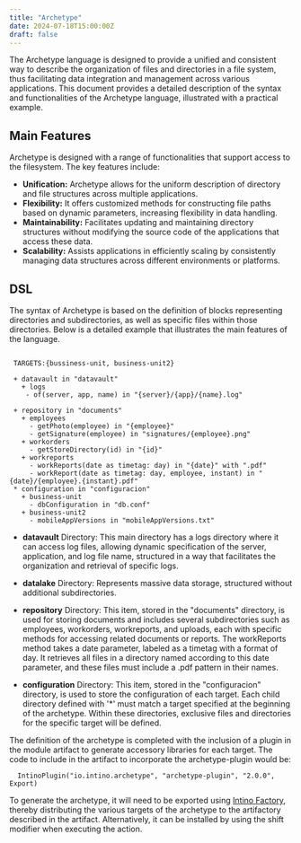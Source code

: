 ```yaml
---
title: "Archetype"
date: 2024-07-18T15:00:00Z
draft: false
---
```

The Archetype language is designed to provide a unified and consistent way to describe the organization of files and directories in a file system, thus facilitating data integration and management across various applications. This document provides a detailed description of the syntax and functionalities of the Archetype language, illustrated with a practical example.

## Main Features

Archetype is designed with a range of functionalities that support access to the filesystem. The key features include:

* **Unification:** Archetype allows for the uniform description of directory and file structures across multiple applications.
* **Flexibility:** It offers customized methods for constructing file paths based on dynamic parameters, increasing flexibility in data handling.
* **Maintainability:** Facilitates updating and maintaining directory structures without modifying the source code of the applications that access these data.
* **Scalability:** Assists applications in efficiently scaling by consistently managing data structures across different environments or platforms.

## DSL

The syntax of Archetype is based on the definition of blocks representing directories and subdirectories, as well as specific files within those directories. Below is a detailed example that illustrates the main features of the language.
```

 TARGETS:{bussiness-unit, business-unit2}
 
 + datavault in "datavault"
   + logs
    - of(server, app, name) in "{server}/{app}/{name}.log"
 
 + repository in "documents"
   + employees
     - getPhoto(employee) in "{employee}"
     - getSignature(employee) in "signatures/{employee}.png"
   + workorders
     - getStoreDirectory(id) in "{id}"
   + workreports
     - workReports(date as timetag: day) in "{date}" with ".pdf"
     - workReport(date as timetag: day, employee, instant) in "{date}/{employee}.{instant}.pdf"
 * configuration in "configuracion"
   + business-unit
     - dbConfiguration in "db.conf"
   + business-unit2
     - mobileAppVersions in "mobileAppVersions.txt"
``` 

* **datavault** Directory: This main directory has a logs directory where it can access log files, allowing dynamic specification of the server, application, and log file name, structured in a way that facilitates the organization and retrieval of specific logs.

* **datalake** Directory: Represents massive data storage, structured without additional subdirectories.

* **repository** Directory: This item, stored in the "documents" directory, is used for storing documents and includes several subdirectories such as employees, workorders, workreports, and uploads, each with specific methods for accessing related documents or reports. The workReports method takes a date parameter, labeled as a timetag with a format of day. It retrieves all files in a directory named according to this date parameter, and these files must include a .pdf pattern in their names.

* **configuration** Directory: This item, stored in the "configuracion" directory, is used to store the configuration of each target. Each child directory defined with '\*' must match a target specified at the beginning of the archetype. Within these directories, exclusive files and directories for the specific target will be defined.

The definition of the archetype is completed with the inclusion of a plugin in the module artifact to generate accessory libraries for each target. The code to include in the artifact to incorporate the archetype-plugin would be:

```
  IntinoPlugin("io.intino.archetype", "archetype-plugin", "2.0.0", Export)
```

To generate the archetype, it will need to be exported using [Intino Factory](Legio), thereby distributing the various targets of the archetype to the artifactory described in the artifact. Alternatively, it can be installed by using the shift modifier when executing the action.